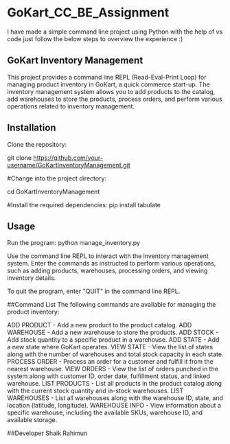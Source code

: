 # GoKart_CC_BE_Assignment
I have made a simple command line project using Python with the help of vs code just follow the below steps to overview the experience :)

## GoKart Inventory Management
This project provides a command line REPL (Read-Eval-Print Loop) for managing product inventory in GoKart, a quick commerce start-up. 
The inventory management system allows you to add products to the catalog, add warehouses to store the products, process orders, and 
perform various operations related to inventory management.

## Installation
Clone the repository:

git clone https://github.com/your-username/GoKartInventoryManagement.git

#Change into the project directory:

cd GoKartInventoryManagement

#Install the required dependencies:
pip install tabulate

## Usage
Run the program:
python manage_inventory.py

Use the command line REPL to interact with the inventory management system. Enter the commands as instructed to perform various operations, such as adding products, warehouses, processing orders, and viewing inventory details.

To quit the program, enter "QUIT" in the command line REPL.

##Command List
The following commands are available for managing the product inventory:

ADD PRODUCT - Add a new product to the product catalog.
ADD WAREHOUSE - Add a new warehouse to store the products.
ADD STOCK - Add stock quantity to a specific product in a warehouse.
ADD STATE - Add a new state where GoKart operates.
VIEW STATE - View the list of states along with the number of warehouses and total stock capacity in each state.
PROCESS ORDER - Process an order for a customer and fulfill it from the nearest warehouse.
VIEW ORDERS - View the list of orders punched in the system along with customer ID, order date, fulfillment status, and linked warehouse.
LIST PRODUCTS - List all products in the product catalog along with the current stock quantity and in-stock warehouses.
LIST WAREHOUSES - List all warehouses along with the warehouse ID, state, and location (latitude, longitude).
WAREHOUSE INFO - View information about a specific warehouse, including the available SKUs, warehouse ID, and available storage.

##Developer 
Shaik Rahimun




